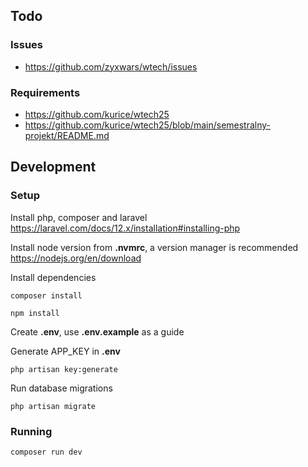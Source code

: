 ## Todo

### Issues
- https://github.com/zyxwars/wtech/issues

### Requirements

-   https://github.com/kurice/wtech25
-   https://github.com/kurice/wtech25/blob/main/semestralny-projekt/README.md

## Development

### Setup

Install php, composer and laravel
https://laravel.com/docs/12.x/installation#installing-php

Install node version from <strong>.nvmrc</strong>, a version manager is recommended
https://nodejs.org/en/download

Install dependencies

```
composer install

npm install
```

Create <strong>.env</strong>, use <strong>.env.example</strong> as a guide

Generate APP_KEY in <strong>.env</strong>

```
php artisan key:generate
```

Run database migrations

```
php artisan migrate
```

### Running

```
composer run dev
```
